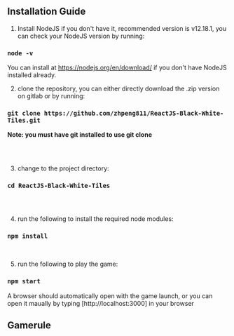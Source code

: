## Installation Guide

1. Install NodeJS if you don't have it, recommended version is v12.18.1, you can check your NodeJS version by running:
### `node -v`
You can install at https://nodejs.org/en/download/ if you don't have NodeJS installed already. <br />

2. clone the repository, you can either directly download the .zip version on gitlab or by running:
### `git clone https://github.com/zhpeng811/ReactJS-Black-White-Tiles.git`
**Note: you must have git installed to use git clone** 
### <br />

3. change to the project directory:
### `cd ReactJS-Black-White-Tiles` 
### <br />

4. run the following to install the required node modules:
### `npm install`
<br />

5. run the following to play the game:
### `npm start`
A browser should automatically open with the game launch, or you can open it maually by typing [http://localhost:3000] in your browser
<br />

## Gamerule


